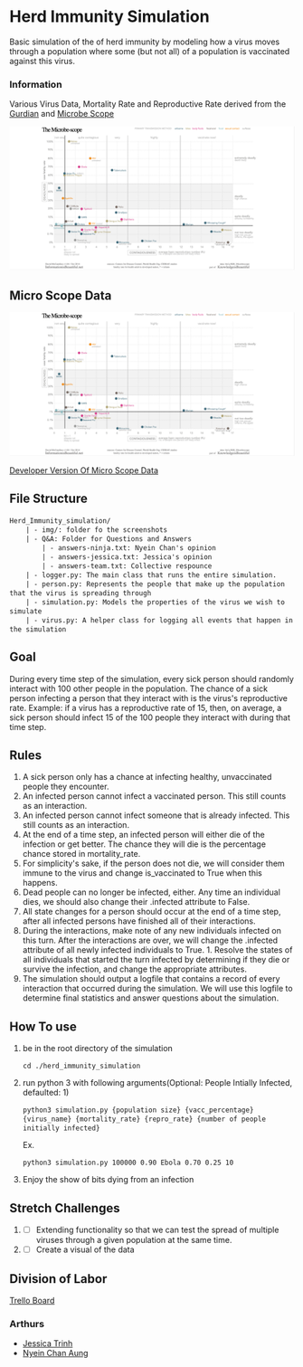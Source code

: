# Herd Immunity Simulation
Basic simulation of the of herd immunity by modeling how a virus moves through a population where some (but not all) of a population is vaccinated against this virus.
### Information
Various Virus Data, Mortality Rate and Reproductive Rate derived from the [Gurdian](https://tinyurl.com/gllzupc) and [Microbe Scope](https://tinyurl.com/y67ta2mp)

![Micro Scope Data](img/Microbe_Scope_Data.png)

## Micro Scope Data
![Micro Scope Data](img/Microbe_Scope_Data.png)


[Developer Version Of Micro Scope Data](https://tinyurl.com/yywb2mfz)

## File Structure
```
Herd_Immunity_simulation/
    | - img/: folder fo the screenshots
    | - Q&A: Folder for Questions and Answers
        | - answers-ninja.txt: Nyein Chan's opinion
        | - answers-jessica.txt: Jessica's opinion
        | - answers-team.txt: Collective respounce
    | - logger.py: The main class that runs the entire simulation.
    | - person.py: Represents the people that make up the population that the virus is spreading through
    | - simulation.py: Models the properties of the virus we wish to simulate
    | - virus.py: A helper class for logging all events that happen in the simulation
```

## Goal
During every time step of the simulation, every sick person should randomly interact with 100 other people in the population. The chance of a sick person infecting a person that they interact with is the virus's reproductive rate. Example: if a virus has a reproductive rate of 15, then, on average, a sick person should infect 15 of the 100 people they interact with during that time step.

## Rules
1. A sick person only has a chance at infecting healthy, unvaccinated people they encounter.
2. An infected person cannot infect a vaccinated person. This still counts as an interaction.
3. An infected person cannot infect someone that is already infected. This still counts as an interaction.
4. At the end of a time step, an infected person will either die of the infection or get better. The chance they will die is the percentage chance stored in mortality_rate.
5. For simplicity's sake, if the person does not die, we will consider them immune to the virus and change is_vaccinated to True when this happens.
6. Dead people can no longer be infected, either. Any time an individual dies, we should also change their .infected attribute to False.
7. All state changes for a person should occur at the end of a time step, after all infected persons have finished all of their interactions.
8. During the interactions, make note of any new individuals infected on this turn. After the interactions are over, we will change the .infected attribute of all newly infected individuals to True. 1. Resolve the states of all individuals that started the turn infected by determining if they die or survive the infection, and change the appropriate attributes.
9. The simulation should output a logfile that contains a record of every interaction that occurred during the simulation. We will use this logfile to determine final statistics and answer questions about the simulation.


## How To use
1.  be in the root directory of the simulation
    ```
    cd ./herd_immunity_simulation
    ```
2. run python 3 with following arguments(Optional: People Intially Infected, defaulted: 1)
    ```
    python3 simulation.py {population size} {vacc_percentage} {virus_name} {mortality_rate} {repro_rate} {number of people initially infected}
    ```
    Ex.
    ```
    python3 simulation.py 100000 0.90 Ebola 0.70 0.25 10
    ```
3. Enjoy the show of bits dying from an infection



## Stretch Challenges
1. - [ ] Extending functionality so that we can test the spread of multiple viruses through a given population at the same time.
2. - [ ] Create a visual of the data

## Division of Labor
[Trello Board](https://tinyurl.com/y5oobuv8)
### Arthurs
- [Jessica Trinh](https://github.com/ellojess)
- [Nyein Chan Aung](https://github.com/NinjaAung)
